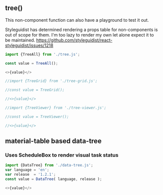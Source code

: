 ## tree()

This non-component function can also have a playground to test it out.

Styleguidist has determined rendering a props table for non-components is out of scope for them.
I'm too lazy to render my own let alone expect it to be maintained.
https://github.com/styleguidist/react-styleguidist/issues/1218

```js
import {TreeAll} from './tree.js';

const value = TreeAll();

<>{value}</>
```


```js
//import {TreeGrid} from './tree-grid.js';

//const value = TreeGrid();

//<>{value}</>
```


```js
//import {TreeViewer} from './tree-viewer.js';

//const value = TreeViewer();

//<>{value}</>
```

## material-table based data-tree
### Uses ScheduleBox to render visual task status

```js
import {DataTree} from './data-tree.js';
var language = 'en';
var release  = '1.2.1';
const value = DataTree( language, release );

<>{value}</>
```